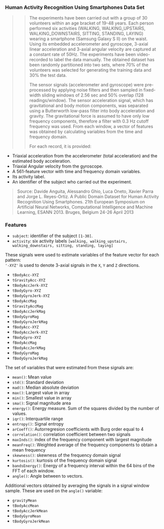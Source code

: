 
### Human Activity Recognition Using Smartphones Data Set 

>> The experiments have been carried out with a group of 30 volunteers within an age bracket of 19-48 years. Each person performed six activities (WALKING, WALKING_UPSTAIRS, WALKING_DOWNSTAIRS, SITTING, STANDING, LAYING) wearing a smartphone (Samsung Galaxy S II) on the waist. Using its embedded accelerometer and gyroscope, 3-axial linear acceleration and 3-axial angular velocity are captured at a constant rate of 50Hz. The experiments have been video-recorded to label the data manually. The obtained dataset has been randomly partitioned into two sets, where 70% of the volunteers was selected for generating the training data and 30% the test data. 
>>
>>The sensor signals (accelerometer and gyroscope) were pre-processed by applying noise filters and then sampled in fixed-width sliding windows of 2.56 sec and 50% overlap (128 readings/window). The sensor acceleration signal, which has gravitational and body motion components, was separated using a Butterworth low-pass filter into body acceleration and gravity. The gravitational force is assumed to have only low frequency components, therefore a filter with 0.3 Hz cutoff frequency was used. From each window, a vector of features was obtained by calculating variables from the time and frequency domain. 
>>
>>For each record, it is provided:
- Triaxial acceleration from the accelerometer (total acceleration) and the estimated body acceleration.
- Triaxial Angular velocity from the gyroscope. 
- A 561-feature vector with time and frequency domain variables. 
- Its activity label. 
- An identifier of the subject who carried out the experiment.

> Source: 
Davide Anguita, Alessandro Ghio, Luca Oneto, Xavier Parra and Jorge L. Reyes-Ortiz. A Public Domain Dataset for Human Activity Recognition Using Smartphones. 21th European Symposium on Artificial Neural Networks, Computational Intelligence and Machine Learning, ESANN 2013. Bruges, Belgium 24-26 April 2013


### Features                      

*  `subject`: identifier of the subject `[1-30]`.
*  `activity`: six activity labels `[walking, walking_upstairs, walking_downstairs, sitting, standing, laying]` 
 
These signals were used to estimate variables of the feature vector for each pattern:  
 `'-XYZ'` is used to denote 3-axial signals in the `X`, `Y` and `Z` directions.

* `tBodyAcc-XYZ`
* `tGravityAcc-XYZ`
* `tBodyAccJerk-XYZ`
* `tBodyGyro-XYZ`
* `tBodyGyroJerk-XYZ`
* `tBodyAccMag`
* `tGravityAccMag`
* `tBodyAccJerkMag`
* `tBodyGyroMag`
* `tBodyGyroJerkMag`
* `fBodyAcc-XYZ`
* `fBodyAccJerk-XYZ`
* `fBodyGyro-XYZ`
* `fBodyAccMag`
* `fBodyAccJerkMag`
* `fBodyGyroMag`
* `fBodyGyroJerkMag`

The set of variables that were estimated from these signals are: 

* `mean()`: Mean value
* `std()`: Standard deviation
* `mad()`: Median absolute deviation 
* `max()`: Largest value in array
* `min()`: Smallest value in array
* `sma()`: Signal magnitude area
* `energy()`: Energy measure. Sum of the squares divided by the number of values. 
* `iqr()`: Interquartile range 
* `entropy()`: Signal entropy
* `arCoeff()`: Autorregresion coefficients with Burg order equal to 4
* `correlation()`: correlation coefficient between two signals
* `maxInds()`: index of the frequency component with largest magnitude
* `meanFreq()`: Weighted average of the frequency components to obtain a mean frequency
* `skewness()`: skewness of the frequency domain signal 
* `kurtosis()`: kurtosis of the frequency domain signal 
* `bandsEnergy()`: Energy of a frequency interval within the 64 bins of the FFT of each window.
* `angle()`: Angle between to vectors.

Additional vectors obtained by averaging the signals in a signal window sample. These are used on the `angle()` variable:

* `gravityMean`
* `tBodyAccMean`
* `tBodyAccJerkMean`
* `tBodyGyroMean`
* `tBodyGyroJerkMean`











